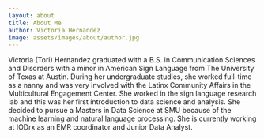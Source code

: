 ```yaml
---
layout: about
title: About Me
author: Victoria Hernandez
image: assets/images/about/author.jpg
---
```


Victoria (Tori) Hernandez graduated with a B.S. in Communication Sciences and Disorders with a minor in American Sign Language from The University of Texas at Austin. During her undergraduate studies, she worked full-time as a nanny and was very involved with the Latinx Community Affairs in the Multicultural Engagement Center. She worked in the sign language research lab and this was her first introduction to data science and analysis. She decided to pursue a Masters in Data Science at SMU because of the machine learning and natural language processing. She is currently working at IODrx as an EMR coordinator and Junior Data Analyst.

